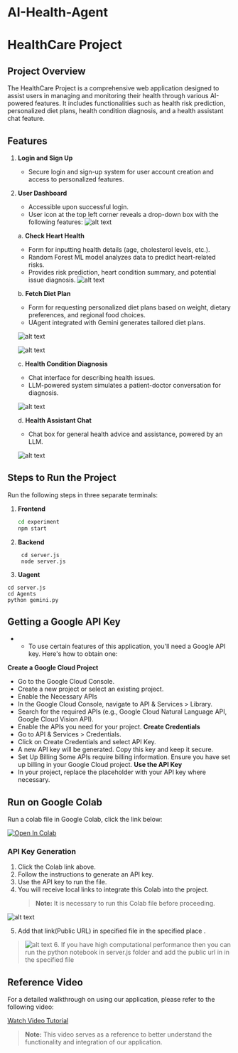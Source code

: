 # AI-Health-Agent

# HealthCare Project

## Project Overview

The HealthCare Project is a comprehensive web application designed to assist users in managing and monitoring their health through various AI-powered features. It includes functionalities such as health risk prediction, personalized diet plans, health condition diagnosis, and a health assistant chat feature.

## Features

1. **Login and Sign Up**

   - Secure login and sign-up system for user account creation and access to personalized features.

2. **User Dashboard**

   - Accessible upon successful login.
   - User icon at the top left corner reveals a drop-down box with the following features:
     ![alt text](image.png)

   a. **Check Heart Health**

   - Form for inputting health details (age, cholesterol levels, etc.).
   - Random Forest ML model analyzes data to predict heart-related risks.
   - Provides risk prediction, heart condition summary, and potential issue diagnosis.
     ![alt text](image-1.png)

   b. **Fetch Diet Plan**

   - Form for requesting personalized diet plans based on weight, dietary preferences, and regional food choices.
   - UAgent integrated with Gemini generates tailored diet plans.

   ![alt text](image-2.png)

   ![alt text](image-3.png)

   c. **Health Condition Diagnosis**

   - Chat interface for describing health issues.
   - LLM-powered system simulates a patient-doctor conversation for diagnosis.

   ![alt text](image-4.png)

   d. **Health Assistant Chat**

   - Chat box for general health advice and assistance, powered by an LLM.

   ![alt text](image-5.png)

## Steps to Run the Project

Run the following steps in three separate terminals:

1. **Frontend**
   ```bash
   cd experiment
   npm start
   ```
2. **Backend**

   ```
    cd server.js
    node server.js

   ```

3. **Uagent**

```
cd server.js
cd Agents
python gemini.py
```

## Getting a Google API Key

- - To use certain features of this application, you'll need a Google API key. Here's how to obtain one:

**Create a Google Cloud Project**

- Go to the Google Cloud Console.
- Create a new project or select an existing project.
- Enable the Necessary APIs
- In the Google Cloud Console, navigate to API & Services > Library.
- Search for the required APIs (e.g., Google Cloud Natural Language API, Google Cloud Vision API).
- Enable the APIs you need for your project.
  **Create Credentials**
- Go to API & Services > Credentials.
- Click on Create Credentials and select API Key.
- A new API key will be generated. Copy this key and keep it secure.
- Set Up Billing
  Some APIs require billing information. Ensure you have set up billing in your Google Cloud project.
  **Use the API Key**
- In your project, replace the placeholder with your API key where necessary.

## Run on Google Colab

Run a colab file in Google Colab, click the link below:

[![Open In Colab](https://colab.research.google.com/assets/colab-badge.svg)](YOUR_COLAB_LINK_HERE)

### API Key Generation

1. Click the Colab link above.
2. Follow the instructions to generate an API key.
3. Use the API key to run the file.
4. You will receive local links to integrate this Colab into the project.
   > **Note:** It is necessary to run this Colab file before proceeding.

![alt text](image-7.png)

5. Add that link(Public URL) in specified file in the specified place .

> ![alt text](image-6.png) 6. If you have high computational performance then you can run the python notebook in server.js folder and add the public url in in the specified file

## Reference Video

For a detailed walkthrough on using our application, please refer to the following video:

[Watch Video Tutorial](https://drive.google.com/file/d/1Ch_tcYN2ZfzWrPQGHYI-qIjB_4OHMKBM/view?usp=sharing)

> **Note:** This video serves as a reference to better understand the functionality and integration of our application.
